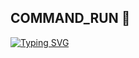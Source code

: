 <h2>COMMAND_RUN 🔻 </h2>

[![Typing SVG](https://readme-typing-svg.demolab.com?font=Fira+Code&pause=1000&color=FF2C10&background=31FF9400&width=435&lines=Auto+cloning+Enjoy+Dear+User%F0%9F%A4%9F)](https://git.io/typing-svg)
